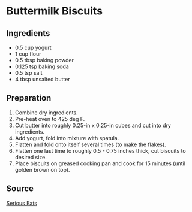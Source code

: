 # Buttermilk Biscuits
## Ingredients
- 0.5 cup yogurt
- 1 cup flour
- 0.5 tbsp baking powder
- 0.125 tsp baking soda
- 0.5 tsp salt
- 4 tbsp unsalted butter
## Preparation
1. Combine dry ingredients.
2. Pre-heat oven to 425 deg F.
3. Cut butter into roughly 0.25-in x 0.25-in cubes and cut into dry ingredients.
4. Add yogurt, fold into mixture with spatula.
5. Flatten and fold onto itself several times (to make the flakes).
6. Flatten one last time to roughly 0.5 - 0.75 inches thick, cut biscuits to desired size.
7. Place biscuits on greased cooking pan and cook for 15 minutes (until golden brown on top).
## Source
[Serious Eats](https://www.seriouseats.com/the-food-lab-buttermilk-biscuits-recipe)
